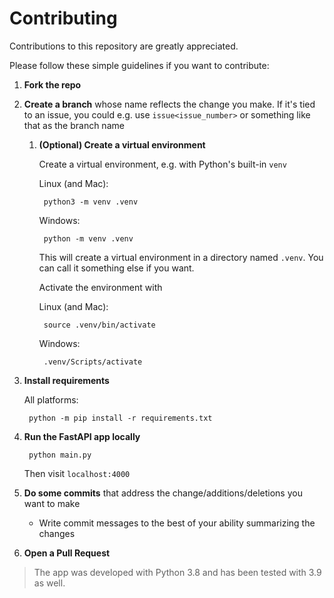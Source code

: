 # Contributing

Contributions to this repository are greatly appreciated.

Please follow these simple guidelines if you want to contribute:

1. **Fork the repo**

2. **Create a branch** whose name reflects the change you make. If it's tied to an issue, you could e.g. use `issue<issue_number>` or something like that as the branch name

    1. **(Optional) Create a virtual environment**
  
        Create a virtual environment, e.g. with Python's built-in `venv`

        Linux (and Mac):

            python3 -m venv .venv

        Windows:

            python -m venv .venv

        This will create a virtual environment in a directory named `.venv`. You can call it something else if you want.

        Activate the environment with

        Linux (and Mac):

            source .venv/bin/activate

        Windows:

            .venv/Scripts/activate

3. **Install requirements**

    All platforms:

        python -m pip install -r requirements.txt

4. **Run the FastAPI app locally**

        python main.py

    Then visit `localhost:4000`

5. **Do some commits** that address the change/additions/deletions you want to make

    * Write commit messages to the best of your ability summarizing the changes
  
6. **Open a Pull Request**

> The app was developed with Python 3.8 and has been tested with 3.9 as well.

